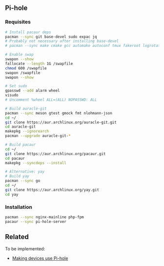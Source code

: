 ## Pi-hole

### Requisites

```sh
# Install pacaur deps
pacman --sync git base-devel sudo expac jq
# Probably not necessary after installing base-devel
# pacman --sync make cmake gcc automake autoconf tmux fakeroot logrotate patch php-sqlite php-cgi lighttpd sudo mlocate

# Enable swap
swapon --show
fallocate --length 1G /swapfile
chmod 600 /swapfile
swapon /swapfile
swapon --show

# Set sudo
gpasswd --add alarm wheel
visudo
# Uncomment %wheel ALL=(ALL) NOPASSWD: ALL

# Build auracle-git
pacman --sync meson gtest gmock fmt nlohmann-json
cd ~/
git clone https://aur.archlinux.org/auracle-git.git
cd auracle-git
makepkg --ignorearch
pacman --upgrade auracle-git-*

# Build pacaur
cd ~/
git clone https://aur.archlinux.org/pacaur.git
cd pacaur
makepkg --syncdeps --install

# Alternative: yay
# Build yay
pacman --sync go
cd ~/
git clone https://aur.archlinux.org/yay.git
cd yay
```

### Installation

```sh
pacman --sync nginx-mainline php-fpm
pacaur --sync pi-hole-server
```

## Related

To be implemented:

- [Making devices use Pi-hole](https://wiki.archlinux.org/index.php/Pi-hole#Making_devices_use_Pi-hole)
